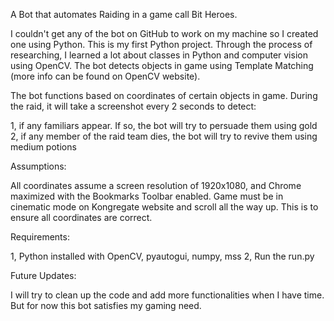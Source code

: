 A Bot that automates Raiding in a game call Bit Heroes.

I couldn't get any of the bot on GitHub to work on my machine so I created one using Python. This is my first Python project. Through the process of researching, I learned a lot about classes in Python and computer vision using OpenCV. The bot detects objects in game using Template Matching (more info can be found on OpenCV website).

The bot functions based on coordinates of certain objects in game. During the raid, it will take a screenshot every 2 seconds to detect:

1, if any familiars appear. If so, the bot will try to persuade them using gold
2, if any member of the raid team dies, the bot will try to revive them using medium potions

Assumptions:

All coordinates assume a screen resolution of 1920x1080, and Chrome maximized with the Bookmarks Toolbar enabled.
Game must be in cinematic mode on Kongregate website and scroll all the way up. This is to ensure all coordinates are correct.

Requirements:

1, Python installed with OpenCV, pyautogui, numpy, mss
2, Run the run.py

Future Updates:

I will try to clean up the code and add more functionalities when I have time. But for now this bot satisfies my gaming need.
